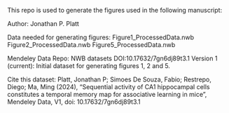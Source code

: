 This repo is used to generate the figures used in the following manuscript:

Author: Jonathan P. Platt

Data needed for generating figures:
Figure1_ProcessedData.nwb
Figure2_ProcessedData.nwb
Figure5_ProcessedData.nwb

Mendeley Data Repo: NWB datasets
DOI:10.17632/7gn6dj89t3.1
Version 1 (current): Initial dataset for generating figures 1, 2 and 5.

Cite this dataset:
Platt, Jonathan P; Simoes De Souza, Fabio; Restrepo, Diego; Ma, Ming (2024), “Sequential activity of CA1 hippocampal cells constitutes a temporal memory map for associative learning in mice”, Mendeley Data, V1, doi: 10.17632/7gn6dj89t3.1
